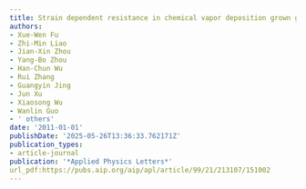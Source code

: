 ```yaml
---
title: Strain dependent resistance in chemical vapor deposition grown graphene
authors:
- Xue-Wen Fu
- Zhi-Min Liao
- Jian-Xin Zhou
- Yang-Bo Zhou
- Han-Chun Wu
- Rui Zhang
- Guangyin Jing
- Jun Xu
- Xiaosong Wu
- Wanlin Guo
- ' others'
date: '2011-01-01'
publishDate: '2025-05-26T13:36:33.762171Z'
publication_types:
- article-journal
publication: '*Applied Physics Letters*'
url_pdf:https://pubs.aip.org/aip/apl/article/99/21/213107/151002
---
```

